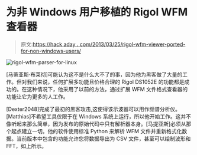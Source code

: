 # 为非 Windows 用户移植的 Rigol WFM 查看器

> 原文:[https://hack aday . com/2013/03/25/rigol-wfm-viewer-ported-for-non-windows-users/](https://hackaday.com/2013/03/25/rigol-wfm-viewer-ported-for-non-windows-users/)

![rigol-wfm-parser-for-linux](../Images/2a009119847f83c28ab09c6e310b3446.png)

[马蒂亚斯·布莱彻]可能认为这不是什么大不了的事，因为他为黑客做了大量的工作。但对我们来说，任何扩展多功能且价格合理的 Rigol DS1052E 的功能都是成功的。在这种情况下，他采用了以前的方法，通过扩展 WFM 文件格式查看器的功能让它为更多的人工作。

[Dexter2048]完成了最初的黑客攻击,这使得该示波器可以用作频谱分析仪。[Matthias]不希望工具仅限于在 Windows 系统上运行，所以他开始工作。这并不像听起来那么简单，因为发布的原始代码中只有解析器本身。[马提亚斯]必须从那个起点建立一切。他的软件使用标准 Python 来解析 WFM 文件并重新格式化数据。当前版本中包含的功能允许您将数据导出为 CSV 文件，甚至可以绘制波形和 FFT，如上所示。